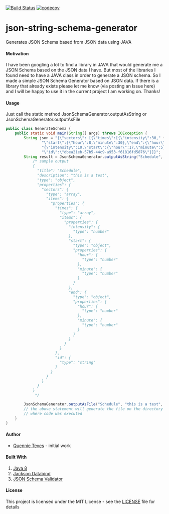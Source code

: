 [![Build Status](https://travis-ci.org/simplymequeeny/json-string-schema-generator.svg?branch=master)](https://travis-ci.org/simplymequeeny/json-string-schema-generator)
[![codecov](https://codecov.io/gh/simplymequeeny/json-string-schema-generator/branch/master/graph/badge.svg)](https://codecov.io/gh/simplymequeeny/json-string-schema-generator)

# json-string-schema-generator
Generates JSON Schema based from JSON data using JAVA

#### Motivation
I have been googling a lot to find a library in JAVA that would generate me a JSON Schema based on the JSON data I have.  But most of the libraries I found need to have a JAVA class in order to generate a JSON schema.  So I made a simple JSON Schema Generator based on JSON data.  If there is a library that already exists please let me know (via posting an Issue here)  and I will be happy to use it in the current project I am working on.  Thanks!

#### Usage
Just call the static method JsonSchemaGenerator.outputAsString or JsonSchemaGenerator.outputAsFile
```java
public class GenerateSchema {
    public static void main(String[] args) throws IOException {
        String json = "{\"sectors\": [{\"times\":[{\"intensity\":30," +
                "\"start\":{\"hour\":8,\"minute\":30},\"end\":{\"hour\":17,\"minute\":0}}," +
                "{\"intensity\":10,\"start\":{\"hour\":17,\"minute\":5},\"end\":{\"hour\":23,\"minute\":55}}]," +
                "\"id\":\"dbea21eb-57b5-44c9-a953-f61816fd5876\"}]}";
        String result = JsonSchemaGenerator.outputAsString("Schedule", "this is a test", json);
            /* sample output
            {
              "title": "Schedule",
              "description": "this is a test",
              "type": "object",
              "properties": {
                "sectors": {
                  "type": "array",
                  "items": {
                    "properties": {
                      "times": {
                        "type": "array",
                        "items": {
                          "properties": {
                            "intensity": {
                              "type": "number"
                            },
                            "start": {
                              "type": "object",
                              "properties": {
                                "hour": {
                                  "type": "number"
                                },
                                "minute": {
                                  "type": "number"
                                }
                              }
                            },
                            "end": {
                              "type": "object",
                              "properties": {
                                "hour": {
                                  "type": "number"
                                },
                                "minute": {
                                  "type": "number"
                                }
                              }
                            }
                          }
                        }
                      },
                      "id": {
                        "type": "string"
                      }
                    }
                  }
                }
              } 
            }
             */

        JsonSchemaGenerator.outputAsFile("Schedule", "this is a test", json, "output-schema.json");
        // the above statement will generate the file on the directory 
        // where code was executed
    }
}
```
#### Author
* [Quennie Teves](https://github.com/simplymequeeny) - initial work

#### Built With
1. [Java 8](https://www.oracle.com/java/index.html)
1. [Jackson Databind](https://github.com/FasterXML/jackson-databind)
1. [JSON Schema Validator](https://github.com/everit-org/json-schema)

#### License
This project is licensed under the MIT License - see the [LICENSE](/LICENSE) file for details
